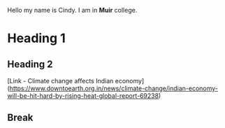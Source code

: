 Hello my name is Cindy.
I am in **Muir** college. 
# Heading 1 
## Heading 2
[Link - Climate change affects Indian economy] (https://www.downtoearth.org.in/news/climate-change/indian-economy-will-be-hit-hard-by-rising-heat-global-report-69238)

Break
---
